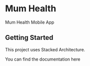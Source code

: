 # Mum Health

Mum Health Mobile App

## Getting Started

This project uses Stacked Architecture.

You can find the documentation here

